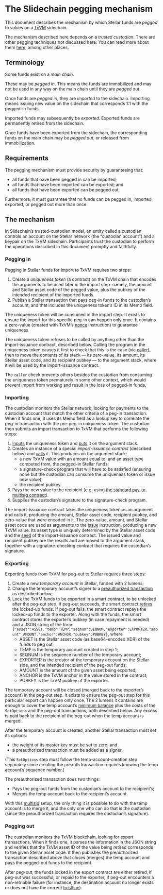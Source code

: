 # The Slidechain pegging mechanism

This document describes the mechanism by which Stellar funds are _pegged_ to values on a
[TxVM](https://github.com/chain/txvm/)
sidechain.

The mechanism described here depends on a _trusted custodian_.
There are other pegging techniques not discussed here.
You can read more about them
[here](https://medium.com/blockchain-musings/pegged-sidechains-cafe1d8c7023),
among other places.

## Terminology

Some funds exist on a _main chain_.

These may be _pegged in_.
This means the funds are immobilized and may not be used in any way on the main chain until they are _pegged out_.

Once funds are _pegged in_,
they are _imported_ to the sidechain.
Importing means issuing new value on the sidechain that corresponds 1:1 with the pegged-in funds.

Imported funds may subsequently be _exported_.
Exported funds are permanently retired from the sidechain.

Once funds have been exported from the sidechain,
the corresponding funds on the main chain may be _pegged out_,
or released from immobilization.

## Requirements

The pegging mechanism must provide security by guaranteeing that:

- all funds that have been pegged in can be imported;
- all funds that have been imported can be exported;
  and
- all funds that have been exported can be pegged out.

Furthermore,
it must guarantee that no funds can be pegged in,
imported,
exported,
or pegged out more than once.

## The mechanism

In Slidechain’s trusted-custodian model,
an entity called a custodian controls an account on the Stellar network
(the “custodian account”)
and a keypair on the TxVM sidechain.
Participants trust the custodian to perform the operations described in this document promptly and faithfully.

### Pegging in

Pegging in Stellar funds for import to TxVM requires two steps:

1. Create a _uniqueness token_
   (a contract)
   on the TxVM chain that encodes the arguments to be used later in the import step:
   namely,
   the amount and Stellar asset code of the pegged value,
   plus the pubkey of the intended recipient of the imported funds.
2. Publish a Stellar transaction that pays peg-in funds to the custodian’s account,
   and that includes the uniqueness token’s ID in its Memo field.

The uniqueness token will be consumed in the import step.
It exists to ensure the import for this specific peg-in can happen only once.
It contains a zero-value
(created with TxVM’s
[nonce](https://github.com/chain/txvm/blob/main/specifications/txvm.md#nonce)
instruction)
to guarantee uniqueness.

The uniqueness token refuses to be called by anything other than the import-issuance contract,
described below.
Calling the program in the uniqueness token causes it first to check that this is the case
(via
[caller](https://github.com/chain/txvm/blob/main/specifications/txvm.md#caller)),
then to move the contents of its stack — its zero-value,
its amount,
its Stellar asset code,
and its recipient pubkey — to the argument stack,
where it will be used by the import-issuance contract.

The `caller` check prevents others besides the custodian from consuming the uniqueness token prematurely in some other context,
which would prevent import from working and result in the loss of pegged-in funds.

### Importing

The custodian monitors the Stellar network,
looking for payments to the custodian account that match the other criteria of a peg-in transaction.
When it finds one,
it uses its Memo field as a lookup key to correlate the peg-in transaction with the pre-peg-in uniqueness token.
The custodian then submits an import transaction to TxVM that performs the following steps:

1. [Inputs](https://github.com/chain/txvm/blob/main/specifications/txvm.md#input)
   the uniqueness token and
   [puts](https://github.com/chain/txvm/blob/main/specifications/txvm.md#put)
   it on the argument stack.
2. Creates an instance of a special _import-issuance contract_
   (described below)
   and
   [calls](https://github.com/chain/txvm/blob/main/specifications/txvm.md#call)
   it.
   This produces on the argument stack:
   - a new TxVM value with an amount equal to,
     and an asset type computed from,
     the pegged-in Stellar funds;
   - a signature-check program that will have to be satisfied
     (ensuring none but the custodian can consume the uniqueness token or issue new value);
   - the recipient pubkey.
3. Pays the new value to the recipient
   (e.g.
   using
   [the standard pay-to-multisig contract](https://github.com/chain/txvm/blob/d4707728bddcbe7acb5722f2718b3d419006595f/protocol/txbuilder/standard/output.go#L29-L31)).
4. Supplies the custodian’s signature to the signature-check program.

The import-issuance contract takes the uniqueness token as an argument and calls it,
producing the amount,
Stellar asset code,
recipient pubkey,
and zero-value that were encoded in it.
The zero-value,
amount,
and Stellar asset code are used as arguments to the
[issue](https://github.com/chain/txvm/blob/main/specifications/txvm.md#issue)
instruction,
producing a new TxVM value.
Its asset type is uniquely determined by the Stellar asset code and the
[seed](https://github.com/chain/txvm/blob/main/specifications/txvm.md#contract-seed)
of the import-issuance contract.
The issued value and recipient pubkey are the results and are moved to the argument stack,
together with a signature-checking contract that requires the custodian’s signature.

### Exporting

Exporting funds from TxVM for peg-out to Stellar requires three steps:

1. Create a new _temporary account_ in Stellar,
   funded with 2 lumens;
2. Change the temporary account’s signer to a
   [preauthorized transaction](https://www.stellar.org/developers/guides/concepts/multi-sig.html#pre-authorized-transaction)
   as described below;
3. Lock the TxVM funds to be exported in a smart contract,
   to be unlocked after the peg-out step.
   If peg-out succeeds,
   the smart contract
   [retires](https://github.com/chain/txvm/blob/main/specifications/txvm.md#retire)
   the locked-up funds.
   If peg-out fails,
   the smart contract repays the locked-up funds to the exporter.
   Along with the funds, the smart contract stores the exporter’s pubkey
   (in case repayment is needed)
   and a JSON string of the form:
   `{"asset":ASSET,"temp":TEMP,"seqnum":SEQNUM,"exporter":EXPORTER,"amount":AMOUNT,"anchor":ANCHOR,"pubkey":PUBKEY}`,
   where
   - ASSET is the Stellar asset code
     (as base64-encoded XDR)
     of the funds to peg out;
   - TEMP is the temporary account created in step 1;
   - SEQNUM is the sequence number of the temporary account;
   - EXPORTER is the creator of the temporary account on the Stellar side,
     and the intended recipient of the peg-out funds;
   - AMOUNT is the amount of the given asset being exported;
   - ANCHOR is the TxVM anchor in the value stored in the contract;
   - PUBKEY is the TxVM pubkey of the exporter.

The temporary account will be closed
(merged back to the exporter’s account)
in the peg-out step.
It exists to ensure the peg-out step for this particular export can happen only once.
The 2 lumens it contains are enough to cover the temp account’s
[minimum balance](https://www.stellar.org/developers/guides/concepts/fees.html#minimum-account-balance)
plus the costs of the `SetOptions` and the peg-out transactions,
both described below.
Any excess is paid back to the recipient of the peg-out when the temp account is merged.

After the temporary account is created,
another Stellar transaction must set its options:
- the weight of its master key must be set to zero;
  and
- a preauthorized transaction must be added as a signer.

(This `SetOptions` step must follow the temp-account-creation step separately since creating the preauth transaction requires knowing the temp account’s sequence number.)

The preauthorized transaction does two things:
- Pays the peg-out funds from the custodian’s account to the recipient’s;
- Merges the temp account back to the recipient’s account.

With this
[multisig](https://www.stellar.org/developers/guides/concepts/multi-sig.html)
setup,
the only thing it is possible to do with the temp account is to merge it,
and the only one who can do that is the custodian
(since the preauthorized transaction requires the custodian’s signature).

### Pegging out

The custodian monitors the TxVM blockchain,
looking for export transactions.
When it finds one,
it parses the information in the JSON string and verifies that the TxVM asset ID of the value being retired corresponds to the given Stellar asset code.
It then publishes the preauthorized transaction described above that closes
(merges)
the temp account and pays the pegged-out funds to the recipient.

After peg-out,
the funds locked in the export contract are either retired,
if peg-out was successful,
or repaid to the exporter,
if peg-out encounters a non-retriable failure
(for instance, the destination account no longer exists or does not have the correct
[trustline](https://www.stellar.org/developers/guides/concepts/assets.html#trustlines)).
